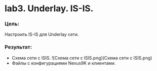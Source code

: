 # lab3. Underlay. IS-IS.
### Цель:
Настроить IS-IS для Underlay сети.
### Результат:
- Схема сети с ISIS.
![Схема сети с ISIS.png](Схема сети с ISIS.png)
- Файлы с конфигурациями Nexus9K и клиентами.

